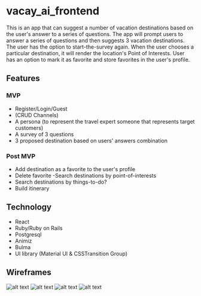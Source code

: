 # vacay_ai_frontend

This is an app that can suggest a number of vacation destinations based on the user's answer to a series of questions.  The app will prompt users to answer a series of questions and then suggests 3 vacation destinations.  The user has the option to start-the-survey again.  When the user chooses a particular destination, it will render the location's Point of Interests. User has an option to mark it as favorite and store favorites in the user's profile.


## Features
### MVP
- Register/Login/Guest
- (CRUD Channels)
- A persona (to represent the travel expert someone that represents target customers)
- A survey of 3 questions
- 3 proposed destination based on users' answers combination 

### Post MVP
- Add destination as a favorite to the user's profile
- Delete favorite
-Search destinations by point-of-interests 
- Search destinations by things-to-do?
- Build itinerary

## Technology

- React
- Ruby/Ruby on Rails
- Postgresql
- Animiz
- Bulma
- UI library (Material UI & CSSTransition Group)

## Wireframes
![alt text](https://i.imgur.com/YJCLBJt.png "About")
![alt text](https://i.imgur.com/cFPUSP0.png "Questionnaire")
![alt text](https://i.imgur.com/YbesbpF.png "Results")
![alt text](https://i.imgur.com/IlS6s2x.png "Relationship between Models")

